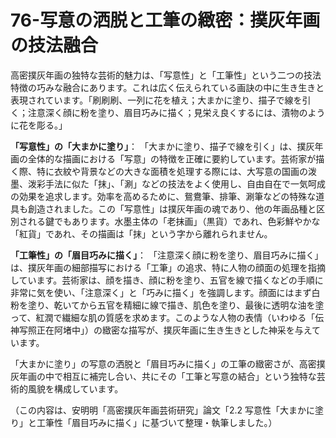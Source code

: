 # 76-写意の洒脱と工筆の緻密：撲灰年画の技法融合

高密撲灰年画の独特な芸術的魅力は、「写意性」と「工筆性」という二つの技法特徴の巧みな融合にあります。これは広く伝えられている画訣の中に生き生きと表現されています。「刷刷刷、一列に花を植え；大まかに塗り、描子で線を引く；注意深く顔に粉を塗り、眉目巧みに描く；見栄え良くするには、漬物のように花を彫る。」

**「写意性」の「大まかに塗り」**：
「大まかに塗り、描子で線を引く」は、撲灰年画の全体的な描画における「写意」の特徴を正確に要約しています。芸術家が描く際、特に衣紋や背景などの大きな面積を処理する際には、大写意の国画の泼墨、泼彩手法に似た「抹」、「涮」などの技法をよく使用し、自由自在で一気呵成の効果を追求します。効率を高めるために、鴛鴦筆、排筆、涮筆などの特殊な道具も創造されました。この「写意性」は撲灰年画の魂であり、他の年画品種と区別される鍵でもあります。水墨主体の「老抹画」（黒貨）であれ、色彩鮮やかな「紅貨」であれ、その描画は「抹」という字から離れられません。

**「工筆性」の「眉目巧みに描く」**：
「注意深く顔に粉を塗り、眉目巧みに描く」は、撲灰年画の細部描写における「工筆」の追求、特に人物の顔面の処理を指摘しています。芸術家は、顔を描き、顔に粉を塗り、五官を線で描くなどの手順に非常に気を使い、「注意深く」と「巧みに描く」を強調します。顔面にはまず白粉を塗り、乾いてから五官を精細に線で描き、肌色を塗り、最後に透明な油を塗って、紅潤で繊細な肌の質感を求めます。このような人物の表情（いわゆる「伝神写照正在阿堵中」）の緻密な描写が、撲灰年画に生き生きとした神采を与えています。

「大まかに塗り」の写意の洒脱と「眉目巧みに描く」の工筆の緻密さが、高密撲灰年画の中で相互に補完し合い、共にその「工筆と写意の結合」という独特な芸術的風貌を構成しています。

（この内容は、安明明「高密撲灰年画芸術研究」論文「2.2 写意性「大まかに塗り」と工筆性「眉目巧みに描く」に基づいて整理・執筆しました。）
